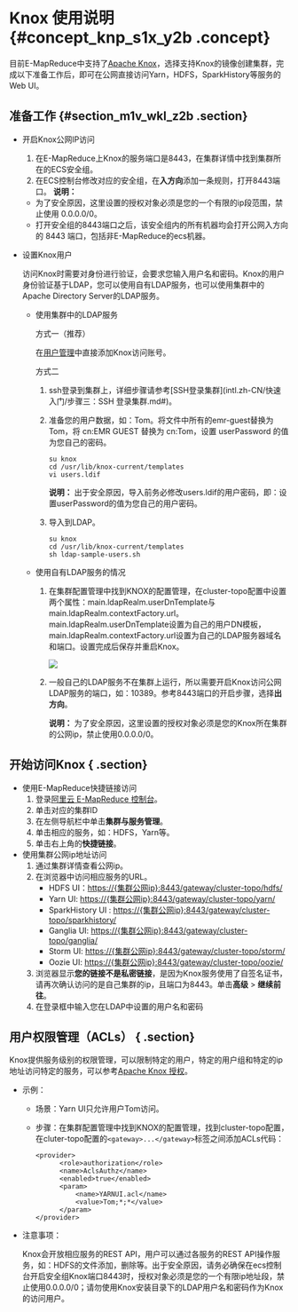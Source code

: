# Knox 使用说明 {#concept_knp_s1x_y2b .concept}

目前E-MapReduce中支持了[Apache Knox](https://knox.apache.org/)，选择支持Knox的镜像创建集群，完成以下准备工作后，即可在公网直接访问Yarn，HDFS，SparkHistory等服务的Web UI。

## 准备工作 {#section_m1v_wkl_z2b .section}

-   开启Knox公网IP访问

    1.  在E-MapReduce上Knox的服务端口是8443，在集群详情中找到集群所在的ECS安全组。
    2.  在ECS控制台修改对应的安全组，在**入方向**添加一条规则，打开8443端口。
    **说明：** 

    -   为了安全原因，这里设置的授权对象必须是您的一个有限的ip段范围，禁止使用 0.0.0.0/0。
    -   打开安全组的8443端口之后，该安全组内的所有机器均会打开公网入方向的 8443 端口，包括非E-MapReduce的ecs机器。
-   设置Knox用户

    访问Knox时需要对身份进行验证，会要求您输入用户名和密码。Knox的用户身份验证基于LDAP，您可以使用自有LDAP服务，也可以使用集群中的Apache Directory Server的LDAP服务。

    -   使用集群中的LDAP服务

        方式一（推荐）

        在[用户管理](intl.zh-CN/用户指南/集群规划/用户管理.md#)中直接添加Knox访问账号。

        方式二

        1.  ssh登录到集群上，详细步骤请参考[SSH登录集群](intl.zh-CN/快速入门/步骤三：SSH 登录集群.md#)。
        2.  准备您的用户数据，如：Tom。将文件中所有的emr-guest替换为 Tom，将 cn:EMR GUEST 替换为 cn:Tom，设置 userPassword 的值为您自己的密码。

            ```
            su knox
            cd /usr/lib/knox-current/templates  
            vi users.ldif
            ```

            **说明：** 出于安全原因，导入前务必修改users.ldif的用户密码，即：设置userPassword的值为您自己的用户密码。

        3.  导入到LDAP。

            ```
            su knox
            cd /usr/lib/knox-current/templates
            sh ldap-sample-users.sh
            ```

    -   使用自有LDAP服务的情况
        1.  在集群配置管理中找到KNOX的配置管理，在cluster-topo配置中设置两个属性：main.ldapRealm.userDnTemplate与main.ldapRealm.contextFactory.url。main.ldapRealm.userDnTemplate设置为自己的用户DN模板，main.ldapRealm.contextFactory.url设置为自己的LDAP服务器域名和端口。设置完成后保存并重启Knox。

            ![](http://static-aliyun-doc.oss-cn-hangzhou.aliyuncs.com/assets/img/17921/155255219211122_zh-CN.png)

        2.  一般自己的LDAP服务不在集群上运行，所以需要开启Knox访问公网LDAP服务的端口，如：10389。参考8443端口的开启步骤，选择**出方向**。

            **说明：** 为了安全原因，这里设置的授权对象必须是您的Knox所在集群的公网ip，禁止使用0.0.0.0/0。


## 开始访问Knox { .section}

-   使用E-MapReduce快捷链接访问
    1.  登录[阿里云 E-MapReduce 控制台](https://emr.console.aliyun.com/)。
    2.  单击对应的集群ID
    3.  在左侧导航栏中单击**集群与服务管理**。
    4.  单击相应的服务，如：HDFS，Yarn等。
    5.  单击右上角的**快捷链接**。
-   使用集群公网ip地址访问
    1.  通过集群详情查看公网ip。
    2.  在浏览器中访问相应服务的URL。
        -   HDFS UI：[https://\{集群公网ip\}:8443/gateway/cluster-topo/hdfs/](https://xn--%7Bip%7D-ch6m5309ab0an44r:8443/gateway/cluster-topo/hdfs/?spm=a2c4g.11186623.2.8.459af364CUTH7M)
        -   Yarn UI: [https://\{集群公网ip\}:8443/gateway/cluster-topo/yarn/](https://xn--%7Bip%7D-ch6m5309ab0an44r:8443/gateway/cluster-topo/yarn/?spm=a2c4g.11186623.2.9.459af364CUTH7M)
        -   SparkHistory UI : [https://\{集群公网ip\}:8443/gateway/cluster-topo/sparkhistory/](https://xn--%7Bip%7D-ch6m5309ab0an44r:8443/gateway/cluster-topo/sparkhistory/?spm=a2c4g.11186623.2.10.459af364CUTH7M)
        -   Ganglia UI: [https://\{集群公网ip\}:8443/gateway/cluster-topo/ganglia/](https://xn--%7Bip%7D-ch6m5309ab0an44r:8443/gateway/cluster-topo/ganglia/?spm=a2c4g.11186623.2.11.459af364CUTH7M)
        -   Storm UI: [https://\{集群公网ip\}:8443/gateway/cluster-topo/storm/](https://xn--%7Bip%7D-ch6m5309ab0an44r:8443/gateway/cluster-topo/storm/?spm=a2c4g.11186623.2.12.459af364CUTH7M)
        -   Oozie UI: [https://\{集群公网ip\}:8443/gateway/cluster-topo/oozie/](https://xn--%7Bip%7D-ch6m5309ab0an44r:8443/gateway/cluster-topo/oozie/?spm=a2c4g.11186623.2.13.459af364CUTH7M)
    3.  浏览器显示**您的链接不是私密链接**，是因为Knox服务使用了自签名证书，请再次确认访问的是自己集群的ip，且端口为8443。单击**高级** \> **继续前往**。
    4.  在登录框中输入您在LDAP中设置的用户名和密码

## 用户权限管理（ACLs） { .section}

Knox提供服务级别的权限管理，可以限制特定的用户，特定的用户组和特定的ip地址访问特定的服务，可以参考[Apache Knox 授权](https://knox.apache.org/books/knox-0-13-0/user-guide.html?spm=a2c4g.11186623.2.14.459af364CUTH7M#Authorization)。

-   示例：
    -   场景：Yarn UI只允许用户Tom访问。
    -   步骤：在集群配置管理中找到KNOX的配置管理，找到cluster-topo配置，在cluter-topo配置的`<gateway>...</gateway>`标签之间添加ACLs代码：

        ```
        <provider>
              <role>authorization</role>
              <name>AclsAuthz</name>
              <enabled>true</enabled>
              <param>
                  <name>YARNUI.acl</name>
                  <value>Tom;*;*</value>
              </param>
        </provider>
        ```

-   注意事项：

    Knox会开放相应服务的REST API，用户可以通过各服务的REST API操作服务，如：HDFS的文件添加，删除等。出于安全原因，请务必确保在ecs控制台开启安全组Knox端口8443时，授权对象必须是您的一个有限ip地址段，禁止使用0.0.0.0/0；请勿使用Knox安装目录下的LDAP用户名和密码作为Knox的访问用户。


